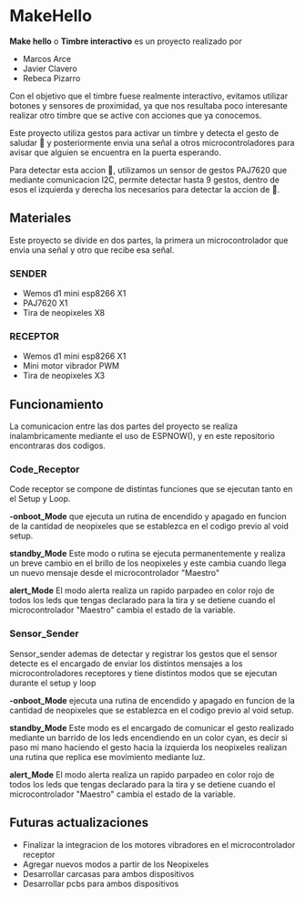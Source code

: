 # MakeHello

**Make hello** o **Timbre interactivo** es un proyecto realizado por
- Marcos Arce
- Javier Clavero
- Rebeca Pizarro

Con el objetivo que el timbre fuese realmente interactivo, evitamos utilizar botones y sensores de proximidad, ya que nos resultaba poco interesante realizar otro timbre que se active con acciones que ya conocemos. 

Este  proyecto utiliza gestos para activar un timbre y detecta el gesto de saludar 👋 y posteriormente envia una señal a otros microcontroladores para avisar que alguien se encuentra en la puerta esperando.

Para detectar esta accion 👋, utilizamos un sensor de gestos PAJ7620 que mediante comunicacion I2C, permite  detectar hasta 9 gestos, dentro de esos el izquierda y derecha los necesarios para detectar la accion de 👋.

## Materiales 

Este proyecto se divide en dos partes, la primera un microcontrolador que envia una señal y otro que recibe esa señal.

### SENDER 

- Wemos d1 mini esp8266 X1
- PAJ7620 X1
- Tira de neopixeles X8

### RECEPTOR

- Wemos d1 mini esp8266 X1
- Mini motor vibrador PWM
- Tira de neopixeles X3


## Funcionamiento 

La comunicacion entre las dos partes del proyecto se realiza inalambricamente mediante el uso de ESPNOW(), y en este repositorio encontraras dos codigos.

### Code_Receptor

Code receptor se compone de distintas funciones que se ejecutan tanto en el Setup y Loop.
 
**-onboot_Mode** que ejecuta un rutina de encendido y apagado en funcion de la cantidad de neopixeles que se establezca en el codigo previo al void setup.

**standby_Mode** Este modo o rutina se ejecuta permanentemente y realiza un breve cambio en el brillo de los neopixeles y este cambia cuando llega un nuevo mensaje desde el microcontrolador "Maestro"

**alert_Mode** El modo alerta realiza un rapido parpadeo en color rojo de todos los leds que tengas declarado para la tira y se detiene cuando el microcontrolador "Maestro" cambia el estado de la variable.

### Sensor_Sender

Sensor_sender ademas de detectar y registrar los gestos que el sensor detecte es el encargado de enviar los distintos mensajes a los microcontroladores receptores y tiene distintos modos que se ejecutan durante el setup y loop

**-onboot_Mode** ejecuta una rutina de encendido y apagado en funcion de la cantidad de neopixeles que se establezca en el codigo previo al void setup.

**standby_Mode** Este modo es el encargado de comunicar el gesto realizado mediante un barrido de los leds encendiendo en un color cyan, es decir si paso mi mano haciendo el gesto hacia la izquierda los neopixeles realizan una rutina que replica ese movimiento mediante luz.

**alert_Mode** El modo alerta realiza un rapido parpadeo en color rojo de todos los leds que tengas declarado para la tira y se detiene cuando el microcontrolador "Maestro" cambia el estado de la variable.

## Futuras actualizaciones

- Finalizar la integracion de los motores vibradores en el microcontrolador receptor
- Agregar nuevos modos a partir de los Neopixeles
- Desarrollar carcasas para ambos dispositivos 
- Desarrollar pcbs para ambos dispositivos  
